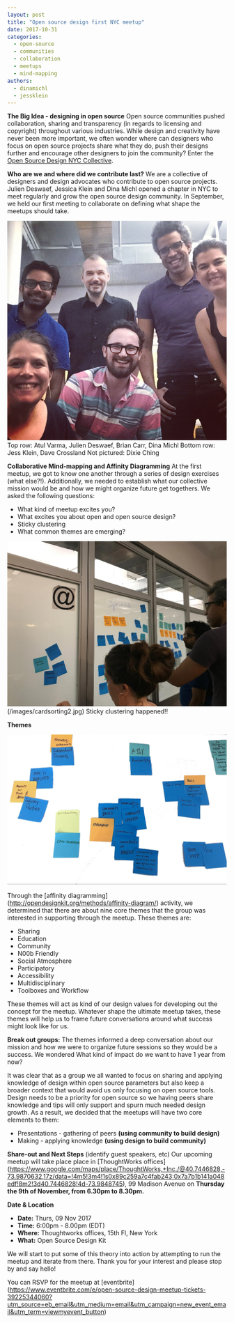 ```yaml
---
layout: post
title: "Open source design first NYC meetup"
date: 2017-10-31
categories:
  - open-source
  - communities
  - collaboration
  - meetups
  - mind-mapping
authors:
  - dinamichl
  - jessklein
---
```


**The Big Idea - designing in open source**
Open source communities pushed collaboration, sharing and transparency (in regards to licensing and copyright) throughout various industries. While design and creativity have never been more important, we often wonder where can designers who focus on open source projects share what they do, push their designs further and encourage other designers to join the community? Enter the [Open Source Design NYC Collective](http://opensourcedesign.net/events/2017/09/open-source-design-nyc).

**Who are we and where did we contribute last?**
We are a collective of designers and design advocates who contribute to open source projects. Julien Deswaef, Jessica Klein and Dina Michl opened a chapter in NYC to meet regularly and grow the open source design community. In September, we held our first meeting to collaborate on defining what shape the meetups should take.

![nycgroup](/images/nycgroup.jpg)
Top row: Atul Varma, Julien Deswaef, Brian Carr, Dina Michl
Bottom row: Jess Klein, Dave Crossland
Not pictured: Dixie Ching


**Collaborative Mind-mapping and Affinity Diagramming**
At the first meetup, we got to know one another through a series of design exercises (what else?!). Additionally, we needed to establish what our collective mission would be and how we might organize future get togethers.  We asked the following questions:

- What kind of meetup excites you?
- What excites you about open and open source design?
 - Sticky clustering
 - What common themes are emerging?

![sticyclustering](/images/cardsorting1.jpg) (/images/cardsorting2.jpg)
Sticky clustering happened!!

**Themes**

![cardsorting](/images/cardsorting3.jpg)


Through the [affinity diagramming] (http://opendesignkit.org/methods/affinity-diagram/) activity, we determined that there are about nine core themes that the group was interested in supporting through the meetup. These themes are:  
- Sharing
- Education
- Community
- N00b Friendly
- Social Atmosphere
- Participatory
- Accessibility
- Multidisciplinary
- Toolboxes and Workflow

These themes will act as kind of our design values for developing out the concept for the meetup. Whatever shape the ultimate meetup takes, these themes will help us to frame future conversations around what success might look like for us.

**Break out groups:**
The themes informed a deep conversation about our mission and how we were to organize future sessions so they would be a success. We wondered What kind of impact do we want to have 1 year from now?

It was clear that as a group we all wanted to focus on sharing and applying knowledge of design within open source parameters but also keep a broader context that would avoid us only focusing on open source tools. Design needs to be a priority for open source so we having peers share knowledge and tips will only support and spurn much needed design growth.
As a result, we decided that the meetups will have two core elements to them:

- Presentations -  gathering of peers **(using community to build design)**
- Making - applying knowledge **(using design to build community)**



**Share-out and Next Steps** (identify guest speakers, etc)
Our upcoming meetup will take place place in [ThoughtWorks offices] (https://www.google.com/maps/place/ThoughtWorks,+Inc./@40.7446828,-73.9870632,17z/data=!4m5!3m4!1s0x89c259a7c4fab243:0x7a7b1b141a048edf!8m2!3d40.7446828!4d-73.9848745), 99 Madison Avenue on **Thursday the 9th of November, from 6.30pm to 8.30pm.**

**Date & Location**
- **Date:** Thurs, 09 Nov 2017
- **Time:** 6:00pm - 8.00pm (EDT)
- **Where:** Thoughtworks offices, 15th Fl, New York
- **What:** Open Source Design Kit

We will start to put some of this theory into action by attempting to run the meetup and iterate from there. Thank you for your interest and please stop by and say hello!

You can RSVP for the meetup at [eventbrite] (https://www.eventbrite.com/e/open-source-design-meetup-tickets-39225344060?utm_source=eb_email&utm_medium=email&utm_campaign=new_event_email&utm_term=viewmyevent_button)
